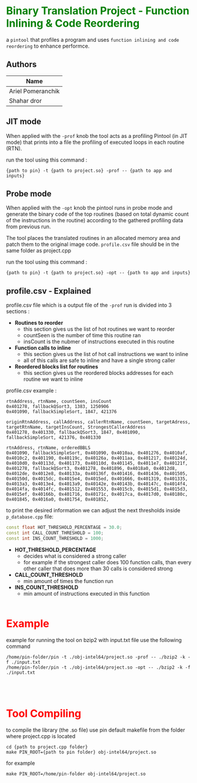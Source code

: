 # <font color="green"> Binary Translation Project - Function Inlining & Code Reordering</font>


a `pintool` that profiles a program and uses `function inlining and code reordering` to enhance performce.

## Authors

| Name              	|
|-------------------	|
| Ariel Pomeranchik 	|
| Shahar dror       	|

## JIT mode

When applied with the `-prof` knob the tool acts as a profiling Pintool (in JIT mode) that prints into a file the profiling of executed loops in each routine (RTN).

run the tool using this command :

```shell 
{path to pin} -t {path to project.so} -prof -- {path to app and inputs}
```



## Probe mode
When applied with the `-opt` knob the pintool runs in probe mode and generate the binary code of the top routines (based on total dynamic count of the instructions in the routine) according to the gathered profiling data from previous run.

The tool places the translated routines in an allocated memory area and patch them to the original image code.
`profile.csv` file should be in the same folder as project.cpp

run the tool using this command :

```shell 
{path to pin} -t {path to project.so} -opt -- {path to app and inputs}
```

## profile.csv - Explained
profile.csv file which is a output file of the `-prof` run is divided into 3 sections :

+ **Routines to reorder**
    - this section gives us the list of hot routines we want to reorder
    - countSeen is the number of time this routine ran
    - insCount is the nubmer of instructions executed in this routine
+ **Function calls to inline**
    - this section gives us the list of hot call instructions we want to inline
    - all of this calls are safe to inline and have a single strong caller
+ **Reordered blocks list for routines**
    - this section gives us the reordered blocks addresses for each routine we want to inline


profile.csv example :

```shell 
rtnAddress, rtnName, countSeen, insCount
0x401278, fallbackQSort3, 1383, 1250906
0x401090, fallbackSimpleSort, 1847, 421376

originRtnAddress, callAddress, callerRtnName, countSeen, targetAdress, targetRtnName, targetInsCount, StrongestCallerAddress
0x401278, 0x401330, fallbackQSort3, 1847, 0x401090, fallbackSimpleSort, 421376, 0x401330

rtnAddress, rtnName, orderedBBLS
0x401090, fallbackSimpleSort, 0x401090, 0x4010aa, 0x401276, 0x4010af, 0x4010c2, 0x401190, 0x40119c, 0x40126a, 0x4011aa, 0x401217, 0x40124d, 0x4010d0, 0x40113d, 0x401173, 0x40110d, 0x401145, 0x4011e7, 0x40121f, 
0x401278, fallbackQSort3, 0x401278, 0x401896, 0x4018a0, 0x4012d8, 0x4012de, 0x4012e8, 0x40133a, 0x40136f, 0x401416, 0x401436, 0x401505, 0x40150d, 0x4015dc, 0x4015e4, 0x4015ed, 0x401666, 0x401319, 0x401335, 0x4013a3, 0x4013e4, 0x4013a9, 0x40142e, 0x40143b, 0x40147c, 0x4014f4, 0x4014fa, 0x4014fc, 0x401512, 0x401553, 0x4015cb, 0x4015d1, 0x4015d3, 0x4015ef, 0x40166b, 0x401716, 0x40171c, 0x4017ca, 0x4017d0, 0x40180c, 0x401845, 0x4016a0, 0x401754, 0x401852, 
```
to print the desired information we can adjust the next thresholds inside `p_database.cpp` file:
```cpp
const float HOT_THRESHOLD_PERCENTAGE = 30.0;
const int CALL_COUNT_THRESHOLD = 100;
const int INS_COUNT_THRESHOLD = 1000;
```
+ **HOT_THRESHOLD_PERCENTAGE**
    - decides what is considered a strong caller
    - for example if the strongest caller does 100 function calls, than every other caller that does more than 30 calls is considered strong
+ **CALL_COUNT_THRESHOLD**
    - min amount of times the function run
+ **INS_COUNT_THRESHOLD**
    - min amount of instructions executed in this function
<br /><br />

# <font color="red">Example</font>


example for running the tool on bzip2 with input.txt file use the following command

```shell 
/home/pin-folder/pin -t ./obj-intel64/project.so -prof -- ./bzip2 -k -f ./input.txt
/home/pin-folder/pin -t ./obj-intel64/project.so -opt -- ./bzip2 -k -f ./input.txt
```

<br /><br />


# <font color="red">Tool Compiling</font>
to compile the library (the .so file) use pin default makefile from the folder where project.cpp is located

```shell 
cd {path to project.cpp folder}
make PIN_ROOT={path to pin folder} obj-intel64/project.so
```


for example
```shell 
make PIN_ROOT=/home/pin-folder obj-intel64/project.so
```